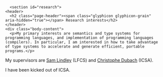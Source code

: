       <section id="research">
	<header>
	  <h2 class="page-header"><span class="glyphicon glyphicon-grain" aria-hidden="true"></span> Research interests</h2>
	</header>
	<div class="body-content">
	  <p>My primary interests are semantics and type systems for programming languages, and implementation of programming languages (compilers). In particular, I am interested in how to take advantage of type systems to accelerate and generate efficient, portable programs.</p>
<p>My supervisors are <a href="http://homepages.inf.ed.ac.uk/slindley">Sam Lindley</a> (LFCS) and <a href="http://homepages.inf.ed.ac.uk/cdubach">Christophe Dubach</a> (ICSA).</p>
<p>I have been kicked out of ICSA.</p>
<div id="refs" class="references">

</div>
	</div>
      </section>
